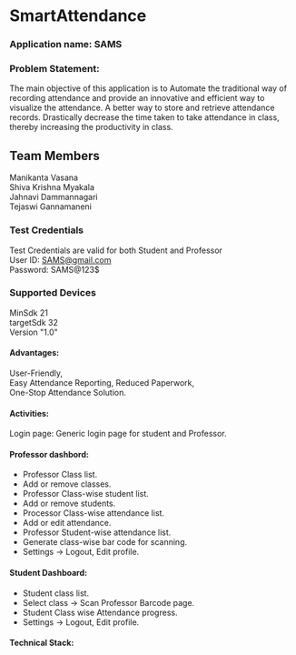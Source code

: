 # SmartAttendance
### Application name: SAMS
### Problem Statement: 
The main objective of this application is to Automate the traditional way of recording attendance and provide an innovative and efficient way to visualize the attendance. A better way to store and retrieve attendance records. Drastically decrease the time taken to take attendance in class, thereby increasing the productivity in class.


## Team Members
Manikanta Vasana <br>
Shiva Krishna Myakala <br>
Jahnavi Dammannagari <br>
Tejaswi Gannamaneni <br>


### Test Credentials
Test Credentials are valid for both Student and Professor <br>
User ID: SAMS@gmail.com <br>
Password: SAMS@123$ <br>

### Supported Devices
MinSdk 21 <br>
targetSdk 32 <br>
Version "1.0" <br>

#### Advantages:
User-Friendly, <br>
Easy Attendance Reporting, Reduced Paperwork, <br>
One-Stop Attendance Solution. <br>

#### Activities:
Login page: Generic login page for student and Professor.

#### Professor dashbord:
* Professor Class list.
* Add or remove classes.
* Professor Class-wise student list.
* Add or remove students.
* Processor Class-wise attendance list.
* Add or edit attendance.
* Professor Student-wise attendance list.
* Generate class-wise bar code for scanning.
* Settings -> Logout, Edit profile.

#### Student Dashboard:
* Student class list.
* Select class -> Scan Professor Barcode page.
* Student Class wise Attendance progress.
* Settings -> Logout, Edit profile.

#### Technical Stack:






